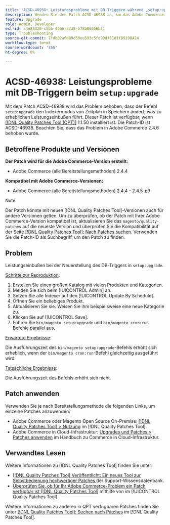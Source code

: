 ```yaml
---
title: 'ACSD-46938: Leistungsprobleme mit DB-Triggern während „setup:upgrade“'
description: Wenden Sie den Patch ACSD-46938 an, um das Adobe Commerce-Problem zu beheben, bei dem der Befehl „setup:upgrade“ den Indexermodus von „schedule“ in „save“ ändert, was zu erheblichen Leistungseinbußen führt.
feature: Upgrade
role: Admin, Developer
exl-id: a4e88329-c5bb-4666-8738-b78b86056b71
type: Troubleshooting
source-git-commit: 7fdb02a6d89d50ea593c5fd99d78101f89198424
workflow-type: tm+mt
source-wordcount: '355'
ht-degree: 0%

---
```


# ACSD-46938: Leistungsprobleme mit DB-Triggern beim `setup:upgrade`

Mit dem Patch ACSD-46938 wird das Problem behoben, dass der Befehl `setup:upgrade` den Indexermodus von Zeitplan in Speichern ändert, was zu erheblichen Leistungseinbußen führt. Dieser Patch ist verfügbar, wenn [[!DNL Quality Patches Tool (QPT)]](https://experienceleague.adobe.com/en/docs/commerce-operations/tools/quality-patches-tool/quality-patches-tool-to-self-serve-quality-patches) 1.1.50 installiert ist. Die Patch-ID ist ACSD-46938. Beachten Sie, dass das Problem in Adobe Commerce 2.4.6 behoben wurde.

## Betroffene Produkte und Versionen

**Der Patch wird für die Adobe Commerce-Version erstellt:**

* Adobe Commerce (alle Bereitstellungsmethoden) 2.4.4

**Kompatibel mit Adobe Commerce-Versionen:**

* Adobe Commerce (alle Bereitstellungsmethoden) 2.4.4 - 2.4.5-p9

>[!NOTE]
>
>Der Patch könnte mit neuen [!DNL Quality Patches Tool]-Versionen auch für andere Versionen gelten. Um zu überprüfen, ob der Patch mit Ihrer Adobe Commerce-Version kompatibel ist, aktualisieren Sie das `magento/quality-patches` auf die neueste Version und überprüfen Sie die Kompatibilität auf der Seite [[!DNL Quality Patches Tool]: Nach Patches suchen](https://experienceleague.adobe.com/tools/commerce-quality-patches/index.html). Verwenden Sie die Patch-ID als Suchbegriff, um den Patch zu finden.

## Problem

Leistungseinbußen bei der Neuerstellung des DB-Triggers in `setup:upgrade`.

<u>Schritte zur Reproduktion</u>:

1. Erstellen Sie einen großen Katalog mit vielen Produkten und Kategorien.
1. Melden Sie sich beim [!UICONTROL Admin] an.
1. Setzen Sie alle Indexer auf den [!UICONTROL Update By Schedule].
1. Öffnen Sie ein beliebiges Produkt.
1. Aktualisieren Sie sie. Weisen Sie ihm beispielsweise eine neue Kategorie zu.
1. Klicken Sie auf [!UICONTROL Save].
1. Führen Sie `bin/magento setup:upgrade` und `bin/magento cron:run` Befehle parallel aus.

<u>Erwartete Ergebnisse</u>:

Die Ausführungszeit des `bin/magento setup:upgrade`-Befehls erhöht sich erheblich, wenn der `bin/magento cron:run`-Befehl gleichzeitig ausgeführt wird.

<u>Tatsächliche Ergebnisse</u>:

Die Ausführungszeit des Befehls erhöht sich nicht.

## Patch anwenden

Verwenden Sie je nach Bereitstellungsmethode die folgenden Links, um einzelne Patches anzuwenden:

* Adobe Commerce oder Magento Open Source On-Premise: [[!DNL Quality Patches Tool] > Nutzung](/help/tools/quality-patches-tool/usage.md) im [!DNL Quality Patches Tool].
* Adobe Commerce in Cloud-Infrastruktur: [Upgrades und Patches > Patches anwenden](https://experienceleague.adobe.com/docs/commerce-cloud-service/user-guide/develop/upgrade/apply-patches.html) im Handbuch zu Commerce in Cloud-Infrastruktur.

## Verwandtes Lesen

Weitere Informationen zu [!DNL Quality Patches Tool] finden Sie unter:

* [[!DNL Quality Patches Tool] Veröffentlicht: Ein neues Tool zur Selbstbedienung hochwertiger Patches ](https://experienceleague.adobe.com/en/docs/commerce-operations/tools/quality-patches-tool/quality-patches-tool-to-self-serve-quality-patches) der Support-Wissensdatenbank.
* [Überprüfen Sie, ob für Ihr Adobe Commerce-Problem ein Patch verfügbar ist [!DNL Quality Patches Tool]](/help/tools/quality-patches-tool/patches-available-in-qpt/check-patch-for-magento-issue-with-magento-quality-patches.md) mithilfe von im [!UICONTROL Quality Patches Tool].


Weitere Informationen zu anderen in QPT verfügbaren Patches finden Sie unter [[!DNL Quality Patches Tool]: Suchen nach Patches](https://experienceleague.adobe.com/tools/commerce-quality-patches/index.html) im [!DNL Quality Patches Tool].
